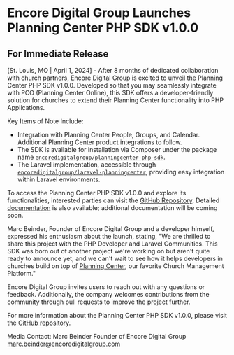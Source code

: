 # Encore Digital Group Launches Planning Center PHP SDK v1.0.0

## For Immediate Release

[St. Louis, MO | April 1, 2024] - After 8 months of dedicated collaboration with church partners, Encore Digital Group is excited to unveil the Planning Center PHP SDK v1.0.0.
Developed so that you may seamlessly integrate with PCO (Planning Center Online), this SDK offers a developer-friendly solution for churches to extend their
Planning Center functionality into PHP Applications.

Key Items of Note Include:
- Integration with Planning Center People, Groups, and Calendar. Additional Planning Center product integrations to follow.
- The SDK is available for installation via Composer under the package name [`encoredigitalgroup/planningcenter-php-sdk`](https://github.com/EncoreDigitalGroup/PlanningCenter-PHP-SDK).
- The Laravel implementation, accessible through [`encoredigitalgroup/laravel-planningcenter`](https://github.com/EncoreDigitalGroup/PlanningCenter-PHP-SDK), providing easy integration within Laravel environments.

To access the Planning Center PHP SDK v1.0.0 and explore its functionalities, interested parties can visit the [GitHub Repository](https://github.com/EncoreDigitalGroup/PlanningCenter-PHP-SDK).
Detailed [documentation](https://pco.oss.encoredigitalgroup.com) is also available; additional documentation will be coming soon.

Marc Beinder, Founder of Encore Digital Group and a developer himself, expressed his enthusiasm about the launch, stating, "We are thrilled to share this project with the PHP Developer and Laravel Communities.
This SDK was born out of another project we're working on but aren't quite ready to announce yet, and we can't wait to see how it helps developers in churches build on top of [Planning Center](https://planningcenter.com),
our favorite Church Management Platform."

Encore Digital Group invites users to reach out with any questions or feedback. Additionally, the company welcomes contributions from the community through pull requests to improve the project further.

For more information about the Planning Center PHP SDK v1.0.0, please visit the [GitHub repository](https://github.com/EncoreDigitalGroup/PlanningCenter-PHP-SDK).

Media Contact:
Marc Beinder
Founder of Encore Digital Group
marc.beinder@encoredigitalgroup.com
